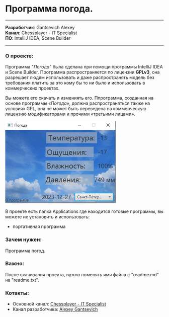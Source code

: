 # Программа погода.
---

__Разработчик__: Gantsevich Alexey  
__Канал__: Chessplayer - IT Specialist  
__ПО__: IntelliJ IDEA, Scene Builder

---

### О проекте:  
Программа "_Погода_" была сделана при помощи программы IntelliJ IDEA и Scene Builder. Программа распространяется по лицензии __GPLv3__, она разрешает людям использовать и даже распространять модель без требования платить за это кому бы то ни было и использовать в коммерческих проектах. 

Вы можете его скачать и измениять его. Ппрограмма, созданная на основе программы «_Погода_», должна распространяться также на условиях GPL, она не может быть переведена на коммерческую лицензию модификаторами и прочими «третьими лицами». 



![Программа](Погода.PNG)


В проекте есть папка Applications где находится готовые программы, вы можете их установить и использовать:
- портативная программа


### Зачем нужен:  
Программа погод.

### Важно:
После скачивания проекта, нужно поменять имя файла с "readme.md" на "readme.txt".

### Котакты: 
* Основной канал: [Chessplayer - IT Specialist](https://www.youtube.com/@chessplayeritspecialist)  
* Канал разработчика: [Alexey Gantsevich](https://www.youtube.com/channel/UCt7oE2_eelKlB88rXJ00jXg)
